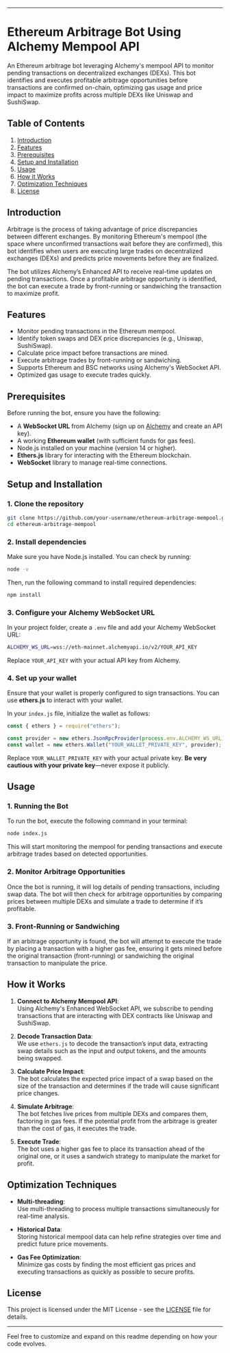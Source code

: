 

---

# Ethereum Arbitrage Bot Using Alchemy Mempool API

An Ethereum arbitrage bot leveraging Alchemy's mempool API to monitor pending transactions on decentralized exchanges (DEXs). This bot identifies and executes profitable arbitrage opportunities before transactions are confirmed on-chain, optimizing gas usage and price impact to maximize profits across multiple DEXs like Uniswap and SushiSwap.

## Table of Contents
1. [Introduction](#introduction)
2. [Features](#features)
3. [Prerequisites](#prerequisites)
4. [Setup and Installation](#setup-and-installation)
5. [Usage](#usage)
6. [How it Works](#how-it-works)
7. [Optimization Techniques](#optimization-techniques)
8. [License](#license)

## Introduction
Arbitrage is the process of taking advantage of price discrepancies between different exchanges. By monitoring Ethereum's mempool (the space where unconfirmed transactions wait before they are confirmed), this bot identifies when users are executing large trades on decentralized exchanges (DEXs) and predicts price movements before they are finalized.

The bot utilizes Alchemy’s Enhanced API to receive real-time updates on pending transactions. Once a profitable arbitrage opportunity is identified, the bot can execute a trade by front-running or sandwiching the transaction to maximize profit.

## Features
- Monitor pending transactions in the Ethereum mempool.
- Identify token swaps and DEX price discrepancies (e.g., Uniswap, SushiSwap).
- Calculate price impact before transactions are mined.
- Execute arbitrage trades by front-running or sandwiching.
- Supports Ethereum and BSC networks using Alchemy's WebSocket API.
- Optimized gas usage to execute trades quickly.

## Prerequisites
Before running the bot, ensure you have the following:
- A **WebSocket URL** from Alchemy (sign up on [Alchemy](https://www.alchemy.com/) and create an API key).
- A working **Ethereum wallet** (with sufficient funds for gas fees).
- Node.js installed on your machine (version 14 or higher).
- **Ethers.js** library for interacting with the Ethereum blockchain.
- **WebSocket** library to manage real-time connections.

## Setup and Installation

### 1. Clone the repository
```bash
git clone https://github.com/your-username/ethereum-arbitrage-mempool.git
cd ethereum-arbitrage-mempool
```

### 2. Install dependencies
Make sure you have Node.js installed. You can check by running:
```bash
node -v
```
Then, run the following command to install required dependencies:
```bash
npm install
```

### 3. Configure your Alchemy WebSocket URL
In your project folder, create a `.env` file and add your Alchemy WebSocket URL:
```bash
ALCHEMY_WS_URL=wss://eth-mainnet.alchemyapi.io/v2/YOUR_API_KEY
```
Replace `YOUR_API_KEY` with your actual API key from Alchemy.

### 4. Set up your wallet
Ensure that your wallet is properly configured to sign transactions. You can use **ethers.js** to interact with your wallet.

In your `index.js` file, initialize the wallet as follows:
```javascript
const { ethers } = require("ethers");

const provider = new ethers.JsonRpcProvider(process.env.ALCHEMY_WS_URL);
const wallet = new ethers.Wallet("YOUR_WALLET_PRIVATE_KEY", provider);
```

Replace `YOUR_WALLET_PRIVATE_KEY` with your actual private key. **Be very cautious with your private key**—never expose it publicly.

## Usage

### 1. Running the Bot
To run the bot, execute the following command in your terminal:
```bash
node index.js
```

This will start monitoring the mempool for pending transactions and execute arbitrage trades based on detected opportunities.

### 2. Monitor Arbitrage Opportunities
Once the bot is running, it will log details of pending transactions, including swap data. The bot will then check for arbitrage opportunities by comparing prices between multiple DEXs and simulate a trade to determine if it’s profitable.

### 3. Front-Running or Sandwiching
If an arbitrage opportunity is found, the bot will attempt to execute the trade by placing a transaction with a higher gas fee, ensuring it gets mined before the original transaction (front-running) or sandwiching the original transaction to manipulate the price.

## How it Works

1. **Connect to Alchemy Mempool API**:  
   Using Alchemy's Enhanced WebSocket API, we subscribe to pending transactions that are interacting with DEX contracts like Uniswap and SushiSwap.

2. **Decode Transaction Data**:  
   We use `ethers.js` to decode the transaction’s input data, extracting swap details such as the input and output tokens, and the amounts being swapped.

3. **Calculate Price Impact**:  
   The bot calculates the expected price impact of a swap based on the size of the transaction and determines if the trade will cause significant price changes.

4. **Simulate Arbitrage**:  
   The bot fetches live prices from multiple DEXs and compares them, factoring in gas fees. If the potential profit from the arbitrage is greater than the cost of gas, it executes the trade.

5. **Execute Trade**:  
   The bot uses a higher gas fee to place its transaction ahead of the original one, or it uses a sandwich strategy to manipulate the market for profit.

## Optimization Techniques

- **Multi-threading**:  
   Use multi-threading to process multiple transactions simultaneously for real-time analysis.
   
- **Historical Data**:  
   Storing historical mempool data can help refine strategies over time and predict future price movements.
   
- **Gas Fee Optimization**:  
   Minimize gas costs by finding the most efficient gas prices and executing transactions as quickly as possible to secure profits.

## License
This project is licensed under the MIT License - see the [LICENSE](LICENSE) file for details.

---

Feel free to customize and expand on this readme depending on how your code evolves.
